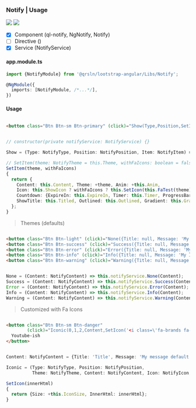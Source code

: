 ### Notify | Usage

[![](https://img.shields.io/badge/Main-readme-white?style=for-the-badge)](../../readme.md)
[![](https://img.shields.io/badge/readme-white?style=for-the-badge)](readme.md)

- [x] Component (ql-notify, NgNotify, Notify)
- [ ] Directive ()
- [x] Service (NotifyService)

#### app.module.ts

```typescript
import {NotifyModule} from '@qrsln/lootstrap-angular/Libs/Notify';

@NgModule({
  imports: [NotifyModule, /*...*/],
})
```  

#### Usage

```html

<button class="Btn Btn-sm Btn-primary" (click)="Show(Type,Position,SetItem(Theme))">Show</button>

```

```typescript

// constructor(private notifyService: NotifyService) {}

Show = (Type: NotifyType, Position: NotifyPosition, Item: NotifyItem) => this.notifyService.Show(Type, Position, Item);

// SetItem(theme: NotifyTheme = this.Theme, withFaIcons: boolean = false): NotifyItem {
SetItem(theme, withFaIcons)
{
  return {
    Content: this.Content, Theme: +theme, Anim: +this.Anim,
    Icon: this.ShowIcon ? withFaIcons ? this.SetIcon(this.FaTest(theme)) : this.SetIcon('') : undefined,
    Countdown: {ExpireIn: this.ExpireIn, Timer: this.Timer, ProgressBar: this.ProgressBar},
    ShowTitle: this.Titled, Outlined: this.Outlined, Gradient: this.Gradient, Dismissible: this.Dismissible
  };
}

```

> Themes (defaults)

```html

<button class="Btn Btn-light" (click)="None({Title: null, Message: 'My None message'})">None</button>
<button class="Btn Btn-success" (click)="Success({Title: null, Message: 'My Success message'})">Success</button>
<button class="Btn Btn-error" (click)="Error({Title: null, Message: 'My Error message'})">Error</button>
<button class="Btn Btn-info" (click)="Info({Title: null, Message: 'My Info message'})">Info</button>
<button class="Btn Btn-warning" (click)="Warning({Title: null, Message: 'My Warning message'})">Warning</button>

```

```typescript

None = (Content: NotifyContent) => this.notifyService.None(Content);
Success = (Content: NotifyContent) => this.notifyService.Success(Content);
Error = (Content: NotifyContent) => this.notifyService.Error(Content);
Info = (Content: NotifyContent) => this.notifyService.Info(Content);
Warning = (Content: NotifyContent) => this.notifyService.Warning(Content);

```

> Customized with Fa Icons

```html

<button class="Btn Btn-sm Btn-danger"
        (click)="Iconic(0,1,2,Content,SetIcon('<i class=\'fa-brands fa-youtube\'></i>'))">
  Youtube-ish
</button>

```

```typescript

Content: NotifyContent = {Title: 'Title', Message: 'My message default'};

Iconic = (Type: NotifyType, Position: NotifyPosition,
          Theme: NotifyTheme, Content: NotifyContent, Icon: NotifyIcon, ExpireIn: number = 4000) => this.notifyService.Iconic(Type, Position, Theme, Content, Icon, ExpireIn);

SetIcon(innerHtml)
{
  return {Size: +this.IconSize, InnerHtml: innerHtml};
}

```
